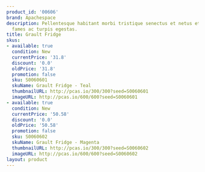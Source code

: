 ```yaml
---
product_id: '00606'
brand: Apachespace
description: Pellentesque habitant morbi tristique senectus et netus et malesuada
  fames ac turpis egestas.
title: Grault Fridge
skus:
- available: true
  condition: New
  currentPrice: '31.8'
  discount: '0.0'
  oldPrice: '31.8'
  promotion: false
  sku: S0060601
  skuName: Grault Fridge - Teal
  thumbnailURL: http://pcas.io/300/300?seed=S0060601
  imageURL: http://pcas.io/600/600?seed=S0060601
- available: true
  condition: New
  currentPrice: '50.58'
  discount: '0.0'
  oldPrice: '50.58'
  promotion: false
  sku: S0060602
  skuName: Grault Fridge - Magenta
  thumbnailURL: http://pcas.io/300/300?seed=S0060602
  imageURL: http://pcas.io/600/600?seed=S0060602
layout: product
---
```

